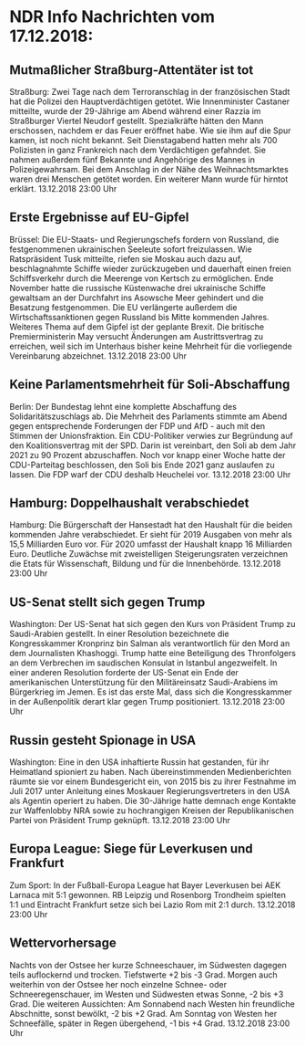 # NDR Info Nachrichten vom 17.12.2018:


## Mutmaßlicher Straßburg-Attentäter ist tot
Straßburg: Zwei Tage nach dem Terroranschlag in der französischen Stadt hat die Polizei den Hauptverdächtigen getötet. Wie Innenminister Castaner mitteilte, wurde der 29-Jährige am Abend während einer Razzia im Straßburger Viertel Neudorf gestellt. Spezialkräfte hätten den Mann erschossen, nachdem er das Feuer eröffnet habe. Wie sie ihm auf die Spur kamen, ist noch nicht bekannt. Seit Dienstagabend hatten mehr als 700 Polizisten in ganz Frankreich nach dem Verdächtigen gefahndet. Sie nahmen außerdem fünf Bekannte und Angehörige des Mannes in Polizeigewahrsam. Bei dem Anschlag in der Nähe des Weihnachtsmarktes waren drei Menschen getötet worden. Ein weiterer Mann wurde für hirntot erklärt. 13.12.2018 23:00 Uhr 

## Erste Ergebnisse auf EU-Gipfel
Brüssel: Die EU-Staats- und Regierungschefs fordern von Russland, die festgenommenen ukrainischen Seeleute sofort freizulassen. Wie Ratspräsident Tusk mitteilte, riefen sie Moskau auch dazu auf, beschlagnahmte Schiffe wieder zurückzugeben und dauerhaft einen freien Schiffsverkehr durch die Meerenge von Kertsch zu ermöglichen. Ende November hatte die russische Küstenwache drei ukrainische Schiffe gewaltsam an der Durchfahrt ins Asowsche Meer gehindert und die Besatzung festgenommen. Die EU verlängerte außerdem die Wirtschaftssanktionen gegen Russland bis Mitte kommenden Jahres. Weiteres Thema auf dem Gipfel ist der geplante Brexit. Die britische Premierministerin May versucht Änderungen am Austrittsvertrag zu erreichen, weil sich im Unterhaus bisher keine Mehrheit für die vorliegende Vereinbarung abzeichnet. 13.12.2018 23:00 Uhr 

## Keine Parlamentsmehrheit für Soli-Abschaffung
Berlin: Der Bundestag lehnt eine komplette Abschaffung des Solidaritätszuschlags ab. Die Mehrheit des Parlaments stimmte am Abend gegen entsprechende Forderungen der FDP und AfD - auch mit den Stimmen der Unionsfraktion. Ein CDU-Politiker verwies zur Begründung auf den Koalitionsvertrag mit der SPD. Darin ist vereinbart, den Soli ab dem Jahr 2021 zu 90 Prozent abzuschaffen. Noch vor knapp einer Woche hatte der CDU-Parteitag beschlossen, den Soli bis Ende 2021 ganz auslaufen zu lassen. Die FDP warf der CDU deshalb Heuchelei vor. 13.12.2018 23:00 Uhr 

## Hamburg: Doppelhaushalt verabschiedet
Hamburg:	Die Bürgerschaft der Hansestadt hat den Haushalt für die beiden kommenden Jahre verabschiedet. Er sieht für 2019 Ausgaben von mehr als 15,5 Milliarden Euro vor. Für 2020 umfasst der Haushalt knapp 16 Milliarden Euro. Deutliche Zuwächse mit zweistelligen Steigerungsraten verzeichnen die Etats für Wissenschaft, Bildung und für die Innenbehörde. 13.12.2018 23:00 Uhr 

## US-Senat stellt sich gegen Trump
Washington: Der US-Senat hat sich gegen den Kurs von Präsident Trump zu Saudi-Arabien gestellt. In einer Resolution bezeichnete die Kongresskammer Kronprinz bin Salman als verantwortlich für den Mord an dem Journalisten Khashoggi. Trump hatte eine Beteiligung des Thronfolgers an dem Verbrechen im saudischen Konsulat in Istanbul angezweifelt. In einer anderen Resolution forderte der US-Senat ein Ende der amerikanischen Unterstützung für den Militäreinsatz Saudi-Arabiens im Bürgerkrieg im Jemen. Es ist das erste Mal, dass sich die Kongresskammer in der Außenpolitik derart klar gegen Trump positioniert. 13.12.2018 23:00 Uhr 

## Russin gesteht Spionage in USA
Washington: Eine in den USA inhaftierte Russin hat gestanden, für ihr Heimatland spioniert zu haben. Nach übereinstimmenden Medienberichten räumte sie vor einem Bundesgericht ein, von 2015 bis zu ihrer Festnahme im Juli 2017 unter Anleitung eines Moskauer Regierungsvertreters in den USA als Agentin operiert zu haben. Die 30-Jährige hatte demnach enge Kontakte zur Waffenlobby NRA sowie zu hochrangigen Kreisen der Republikanischen Partei von Präsident Trump geknüpft. 13.12.2018 23:00 Uhr 

## Europa League: Siege für Leverkusen und Frankfurt
Zum Sport: In der Fußball-Europa League hat Bayer Leverkusen bei AEK Larnaca mit 5:1 gewonnen. RB Leipzig und Rosenborg Trondheim spielten 1:1 und Eintracht Frankfurt setze sich bei Lazio Rom mit 2:1 durch. 13.12.2018 23:00 Uhr 

## Wettervorhersage
Nachts von der Ostsee her kurze Schneeschauer, im Südwesten dagegen teils auflockernd und trocken. Tiefstwerte +2 bis -3 Grad. Morgen auch weiterhin von der Ostsee her noch einzelne Schnee- oder Schneeregenschauer, im Westen und Südwesten etwas Sonne, -2 bis +3 Grad. Die weiteren Aussichten: Am Sonnabend nach Westen hin freundliche Abschnitte, sonst bewölkt, -2 bis +2 Grad. Am Sonntag von Westen her Schneefälle, später in Regen übergehend, -1 bis +4 Grad. 13.12.2018 23:00 Uhr 

